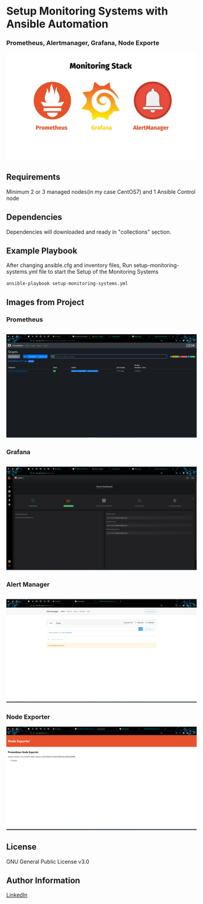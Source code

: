 Setup Monitoring Systems with Ansible Automation
=========

### Prometheus, Alertmanager, Grafana, Node Exporte

![Image](images/prometheus-grafana-alertmanager.png)


Requirements
------------

Minimum 2 or 3 managed nodes(in my case CentOS7) and 1 Ansible Control node

Dependencies
------------

Dependencies will downloaded and ready in "collections" section.

Example Playbook
----------------

After changing ansible.cfg and inventory files, Run setup-monitoring-systems.yml file to start the Setup of the Monitoring Systems

    ansible-playbook setup-monitoring-systems.yml


Images from Project
-------

### Prometheus

![Image](images/prometheus.png)
---
### Grafana

![Image](images/grafana.png)
---
### Alert Manager

![Image](images/alert_manager.png)
---
### Node Exporter

![Image](images/node_exporter_metrics.png)


License
-------

GNU General Public License v3.0

Author Information
------------------

[LinkedIn](https://www.linkedin.com/in/imannovv/)

